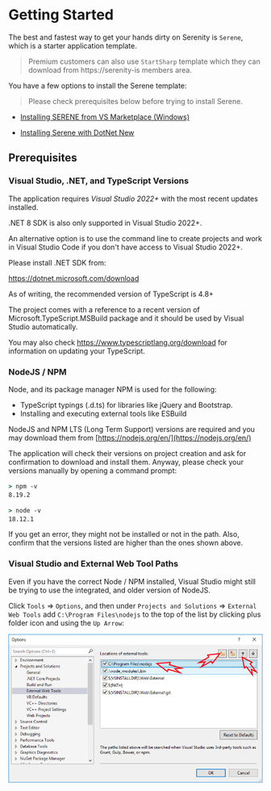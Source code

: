 # Getting Started

The best and fastest way to get your hands dirty on Serenity is `Serene`, which is a starter application template.

> Premium customers can also use `StartSharp` template which they can download from https://serenity-is members area.

You have a few options to install the Serene template:

> Please check prerequisites below before trying to install Serene.

* [Installing SERENE from VS Marketplace (Windows)](installing_serene_from_visual_studio_gallery.md)

* [Installing Serene with DotNet New](installing_serene_with_dotnet_new.md)

## Prerequisites

### Visual Studio, .NET, and TypeScript Versions

The application requires _Visual Studio 2022+_ with the most recent updates installed. 

.NET 8 SDK is also only supported in Visual Studio 2022+. 

An alternative option is to use the command line to create projects and work in Visual Studio Code if you don't have access to Visual Studio 2022+.

Please install .NET SDK from:

https://dotnet.microsoft.com/download

As of writing, the recommended version of TypeScript is 4.8+ 

The project comes with a reference to a recent version of Microsoft.TypeScript.MSBuild package and it should be used by Visual Studio automatically.

You may also check https://www.typescriptlang.org/download for information on updating your TypeScript.

### NodeJS / NPM

Node, and its package manager NPM is used for the following:

- TypeScript typings (.d.ts) for libraries like jQuery and Bootstrap. 
- Installing and executing external tools like ESBuild

NodeJS and NPM LTS (Long Term Support) versions are required and you may download them from [https://nodejs.org/en/](https://nodejs.org/en/)

The application will check their versions on project creation and ask for confirmation to download and install them. Anyway, please check your versions manually by opening a command prompt:

```cmd
> npm -v
8.19.2
```

```cmd
> node -v
18.12.1
```

If you get an error, they might not be installed or not in the path. Also, confirm that the versions listed are higher than the ones shown above.

### Visual Studio and External Web Tool Paths

Even if you have the correct Node / NPM installed, Visual Studio might still be trying to use the integrated, and older version of NodeJS.

Click `Tools` => `Options`, and then under `Projects and Solutions` => `External Web Tools` add `C:\Program Files\nodejs` to the top of the list by clicking plus folder icon and using the `Up Arrow`:

![VS External Tools Path](img/vs-external-tools-path.png)
